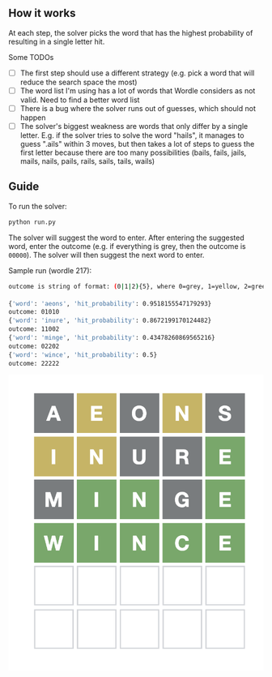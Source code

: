 ## How it works

At each step, the solver picks the word that has the highest probability of resulting
in a single letter hit.

Some TODOs

- [ ] The first step should use a different strategy (e.g. pick a word that will reduce the search space the most)
- [ ] The word list I'm using has a lot of words that Wordle considers as not valid. Need to find a better word list
- [ ] There is a bug where the solver runs out of guesses, which should not happen
- [ ] The solver's biggest weakness are words that only differ by a single letter. E.g. if the solver tries to solve the word "hails", it manages to guess ".ails" within 3 moves, but then takes a lot of steps to guess the first letter because there are too many possibilities (bails, fails, jails, mails, nails, pails, rails, sails, tails, wails)

## Guide

To run the solver:

```sh
python run.py
```

The solver will suggest the word to enter. After entering the suggested word,
enter the outcome (e.g. if everything is grey, then the outcome is `00000`).
The solver will then suggest the next word to enter.

Sample run (wordle 217):

```sh
outcome is string of format: (0|1|2){5}, where 0=grey, 1=yellow, 2=green

{'word': 'aeons', 'hit_probability': 0.9518155547179293}
outcome: 01010
{'word': 'inure', 'hit_probability': 0.8672199170124482}
outcome: 11002
{'word': 'minge', 'hit_probability': 0.43478260869565216}
outcome: 02202
{'word': 'wince', 'hit_probability': 0.5}
outcome: 22222
```

<img src="wordle217.png" />
